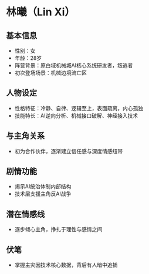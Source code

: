 # 林曦（Lin Xi）

## 基本信息
- 性别：女
- 年龄：28岁
- 阵营背景：原白域机械城AI核心系统研发者，叛逃者
- 初次登场场景：机械边境流亡区

## 人物设定
- 性格特征：冷静、自律、逻辑至上，表面疏离，内心孤独
- 技能特长：AI逆向分析、机械接口破解、神经接入技术

## 与主角关系
- 初为合作伙伴，逐渐建立信任感与深度情感纽带

## 剧情功能
- 揭示AI统治体制内部结构
- 技术层支援主角反AI战争

## 潜在情感线
- 逐步倾心主角，挣扎于理性与感情之间

## 伏笔
- 掌握主灾因技术核心数据，背后有人暗中追捕